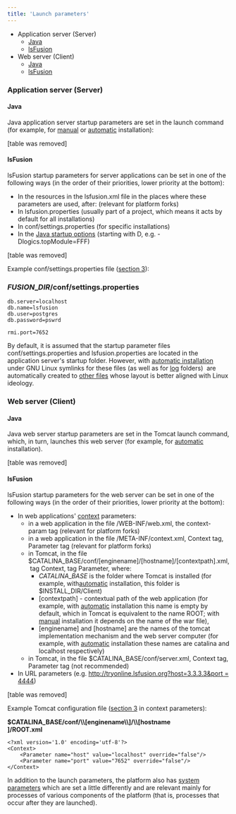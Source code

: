 ```yaml
---
title: 'Launch parameters'
---
```


-   Application server (Server)
    -   [Java](#java)
    -   [lsFusion](#lsfusion)
-   Web server (Client)
    -   [Java](#java)
    -   [lsFusion](#lsfusion)

### Application server (Server)

#### Java

Java application server startup parameters are set in the launch command (for example, for [manual](Execution_manual.md#command-broken) or [automatic](Execution_auto.md#settings-broken) installation):

[table was removed]

#### lsFusion

lsFusion startup parameters for server applications can be set in one of the following ways (in the order of their priorities, lower priority at the bottom):

-   In the resources in the lsfusion.xml file in the places where these parameters are used, after: (relevant for platform forks)
-   In lsfusion.properties (usually part of a project, which means it acts by default for all installations)
-   In conf/settings.properties (for specific installations)
-   In the [Java startup options](#java) (starting with D, e.g. -Dlogics.topModule=FFF)

[table was removed]

Example conf/settings.properties file ([section 3](#appp3-broken)):

### $FUSION\_DIR$/conf/settings.properties

    db.server=localhost
    db.name=lsfusion
    db.user=postgres
    db.password=pswrd

    rmi.port=7652

By default, it is assumed that the startup parameter files conf/settings.properties and lsfusion.properties are located in the application server's startup folder. However, with [automatic installation](Execution_auto.md) under GNU Linux symlinks for these files (as well as for [log](Journals_and_logs.md#logs) folders)  are automatically created to [other files](Execution_auto.md#settings-broken) whose layout is better aligned with Linux ideology.

### Web server (Client)

#### Java

Java web server startup parameters are set in the Tomcat launch command, which, in turn, launches this web server (for example, for [automatic](Execution_auto.md#webapp-broken) installation). 

[table was removed]

#### lsFusion

lsFusion startup parameters for the web server can be set in one of the following ways (in the order of their priorities, lower priority at the bottom):

-   In web applications' [context](http://tomcat.apache.org/tomcat-7.0-doc/config/context.html#Defining_a_context) parameters:
    -   in a web application in the file /WEB-INF/web.xml, the context-param tag (relevant for platform forks)
    -   in a web application in the file /META-INF/context.xml, Context tag, Parameter tag (relevant for platform forks)
    -   in Tomcat, in the file $CATALINA\_BASE/conf/\[enginename\]/\[hostname\]/\[contextpath\].xml, tag Context, tag Parameter, where:
        -   $CATALINA\_BASE$ is the folder where Tomcat is installed (for example, with[automatic](Execution_auto.md#settings-broken) installation, this folder is $INSTALL\_DIR/Client)
        -   \[contextpath\] - contextual path of the web application (for example, with [automatic](Execution_auto.md#settings-broken) installation this name is empty by default, which in Tomcat is equivalent to the name ROOT; with [manual](Execution_manual.md#tomcat-broken) installation it depends on the name of the war file), 
        -   \[enginename\] and \[hostname\] are the names of the tomcat implementation mechanism and the web server computer (for example, with [automatic](Execution_auto.md#settings-broken) installation these names are catalina and localhost respectively)
    -   in Tomcat, in the file $CATALINA\_BASE/conf/server.xml, Context tag, Parameter tag (not recommended)
-   In URL parameters (e.g. [http://tryonline.lsfusion.org?host=3.3.3.3&port = 4444](http://tryonline.lsfusion.org?host=3.3.3.3&port=4444))

[table was removed]

Example Tomcat configuration file ([section 3](#webp3-broken) in context parameters):

**$CATALINA\_BASE/conf/\\\\\[enginename\\\\\]/\\\\\[hostname  
\]/ROOT.xml**

    <?xml version='1.0' encoding='utf-8'?>
    <Context>
        <Parameter name="host" value="localhost" override="false"/>
        <Parameter name="port" value="7652" override="false"/>
    </Context>

In addition to the launch parameters, the platform also has [system parameters](Working_parameters.md) which are set a little differently and are relevant mainly for processes of various components of the platform (that is, processes that occur after they are launched).
